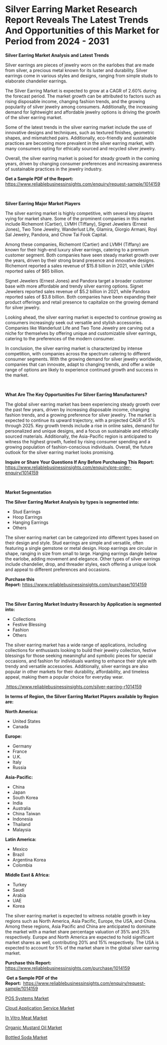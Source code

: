 <p><h1>Silver Earring Market Research Report Reveals The Latest Trends And Opportunities of this Market for Period from 2024 - 2031</h1></p><p><strong>Silver Earring Market Analysis and Latest Trends</strong></p>
<p><p>Silver earrings are pieces of jewelry worn on the earlobes that are made from silver, a precious metal known for its luster and durability. Silver earrings come in various styles and designs, ranging from simple studs to elaborate chandelier earrings.</p><p>The Silver Earring Market is expected to grow at a CAGR of 2.60% during the forecast period. The market growth can be attributed to factors such as rising disposable income, changing fashion trends, and the growing popularity of silver jewelry among consumers. Additionally, the increasing demand for lightweight and affordable jewelry options is driving the growth of the silver earring market.</p><p>Some of the latest trends in the silver earring market include the use of innovative designs and techniques, such as textured finishes, geometric shapes, and mismatched pairs. Additionally, eco-friendly and sustainable practices are becoming more prevalent in the silver earring market, with many consumers opting for ethically sourced and recycled silver jewelry.</p><p>Overall, the silver earring market is poised for steady growth in the coming years, driven by changing consumer preferences and increasing awareness of sustainable practices in the jewelry industry.</p></p>
<p><strong>Get a Sample PDF of the Report:&nbsp;</strong> <a href="https://www.reliablebusinessinsights.com/enquiry/request-sample/1014159">https://www.reliablebusinessinsights.com/enquiry/request-sample/1014159</a></p>
<p>&nbsp;</p>
<p><strong>Silver Earring Major Market Players</strong></p>
<p><p>The silver earring market is highly competitive, with several key players vying for market share. Some of the prominent companies in this market include Richemont (Cartier), LVMH (Tiffany), Signet Jewelers (Ernest Jones), Two Tone Jewelry, Wanderlust Life, Glamira, Giorgio Armani, Royi Sal Jewelry, Pandora, and Chow Tai Fook Capital.</p><p>Among these companies, Richemont (Cartier) and LVMH (Tiffany) are known for their high-end luxury silver earrings, catering to a premium customer segment. Both companies have seen steady market growth over the years, driven by their strong brand presence and innovative designs. Richemont reported a sales revenue of $15.8 billion in 2021, while LVMH reported sales of $65 billion.</p><p>Signet Jewelers (Ernest Jones) and Pandora target a broader customer base with more affordable and trendy silver earring options. Signet Jewelers reported sales revenue of $5.2 billion in 2021, while Pandora reported sales of $3.8 billion. Both companies have been expanding their product offerings and retail presence to capitalize on the growing demand for silver jewelry.</p><p>Looking ahead, the silver earring market is expected to continue growing as consumers increasingly seek out versatile and stylish accessories. Companies like Wanderlust Life and Two Tone Jewelry are carving out a niche for themselves by offering unique and customizable silver earrings, catering to the preferences of the modern consumer.</p><p>In conclusion, the silver earring market is characterized by intense competition, with companies across the spectrum catering to different consumer segments. With the growing demand for silver jewelry worldwide, companies that can innovate, adapt to changing trends, and offer a wide range of options are likely to experience continued growth and success in the market.</p></p>
<p>&nbsp;</p>
<p><strong>What Are The Key Opportunities For Silver Earring Manufacturers?</strong></p>
<p><p>The global silver earring market has been experiencing steady growth over the past few years, driven by increasing disposable income, changing fashion trends, and a growing preference for silver jewelry. The market is expected to continue its upward trajectory, with a projected CAGR of 5% through 2025. Key growth trends include a rise in online sales, demand for personalized and unique designs, and a focus on sustainable and ethically sourced materials. Additionally, the Asia-Pacific region is anticipated to witness the highest growth, fueled by rising consumer spending and a growing population of fashion-conscious individuals. Overall, the future outlook for the silver earring market looks promising.</p></p>
<p><strong>Inquire or Share Your Questions If Any Before Purchasing This Report:</strong> <a href="https://www.reliablebusinessinsights.com/enquiry/pre-order-enquiry/1014159">https://www.reliablebusinessinsights.com/enquiry/pre-order-enquiry/1014159</a></p>
<p>&nbsp;</p>
<p><strong>Market Segmentation</strong></p>
<p><strong>The Silver Earring Market Analysis by types is segmented into:</strong></p>
<p><ul><li>Stud Earrings</li><li>Hoop Earrings</li><li>Hanging Earrings</li><li>Others</li></ul></p>
<p><p>The silver earring market can be categorized into different types based on their design and style. Stud earrings are simple and versatile, often featuring a single gemstone or metal design. Hoop earrings are circular in shape, ranging in size from small to large. Hanging earrings dangle below the earlobe, adding movement and elegance. Other types of silver earrings include chandelier, drop, and threader styles, each offering a unique look and appeal to different preferences and occasions.</p></p>
<p><strong>Purchase this Report:&nbsp;</strong><a href="https://www.reliablebusinessinsights.com/purchase/1014159">https://www.reliablebusinessinsights.com/purchase/1014159</a></p>
<p>&nbsp;</p>
<p><strong>The Silver Earring Market Industry Research by Application is segmented into:</strong></p>
<p><ul><li>Collections</li><li>Festive Blessing</li><li>Fashion</li><li>Others</li></ul></p>
<p><p>The silver earring market has a wide range of applications, including collections for enthusiasts looking to build their jewelry collection, festive blessings for those seeking meaningful and symbolic pieces for special occasions, and fashion for individuals wanting to enhance their style with trendy and versatile accessories. Additionally, silver earrings are also popular in other markets for their durability, affordability, and timeless appeal, making them a popular choice for everyday wear.</p></p>
<p><a href="https://www.reliablebusinessinsights.com/silver-earring-r1014159">&nbsp;https://www.reliablebusinessinsights.com/silver-earring-r1014159</a></p>
<p><strong>In terms of Region, the Silver Earring Market Players available by Region are:</strong></p>
<p>
    <p> <strong> North America: </strong>
        <ul>
            <li>United States</li>
            <li>Canada</li>
        </ul>
        </p> 
    <p> <strong> Europe: </strong>
        <ul>
            <li>Germany</li>
            <li>France</li>
            <li>U.K.</li>
            <li>Italy</li>
            <li>Russia</li>
        </ul>
        </p> 
    <p> <strong> Asia-Pacific: </strong>
        <ul>
            <li>China</li>
            <li>Japan</li>
            <li>South Korea</li>
            <li>India</li>
            <li>Australia</li>
            <li>China Taiwan</li>
            <li>Indonesia</li>
            <li>Thailand</li>
            <li>Malaysia</li>
        </ul>
        </p> 
    <p> <strong> Latin America: </strong>
        <ul>
            <li>Mexico</li>
            <li>Brazil</li>
            <li>Argentina Korea</li>
            <li>Colombia</li>
        </ul>
        </p> 
    <p> <strong> Middle East & Africa: </strong>
        <ul>
            <li>Turkey</li>
            <li>Saudi</li>
            <li>Arabia</li>
            <li>UAE</li>
            <li>Korea</li>
        </ul>
    </p>
    </p>
<p><p>The silver earring market is expected to witness notable growth in key regions such as North America, Asia Pacific, Europe, the USA, and China. Among these regions, Asia Pacific and China are anticipated to dominate the market with a market share percentage valuation of 35% and 25% respectively. Europe and North America are expected to hold significant market shares as well, contributing 20% and 15% respectively. The USA is expected to account for 5% of the market share in the global silver earring market.</p></p>
<p><strong>Purchase this Report: </strong><a href="https://www.reliablebusinessinsights.com/purchase/1014159">https://www.reliablebusinessinsights.com/purchase/1014159</a></p>
<p>&nbsp;<strong>Get a Sample PDF of the Report:&nbsp;&nbsp;</strong><a href="https://www.reliablebusinessinsights.com/enquiry/request-sample/1014159">https://www.reliablebusinessinsights.com/enquiry/request-sample/1014159</a></p>
<p><strong></strong></p>
<p><p><a href="https://github.com/changoleonlaverguenzanoexiste/Market-Research-Report-List-4/blob/main/pos-systems-market.md">POS Systems Market</a></p><p><a href="https://github.com/dimitrishawkinswaynenp91rgz/Market-Research-Report-List-3/blob/main/cloud-application-service-market.md">Cloud Application Service Market</a></p><p><a href="https://medium.com/@gerkabranch5/in-vitro-meat-market-size-growth-trends-statistics-forecasts-2024-2031-274ef88953f3">In Vitro Meat Market</a></p><p><a href="https://medium.com/@robeathews675666/insights-into-organic-mustard-oil-market-share-and-competitive-landscape-for-period-from-2024-to-a67aa223c0dc">Organic Mustard Oil Market</a></p><p><a href="https://medium.com/@doristurner71/bottled-soda-market-analysis-report-global-insights-by-region-type-natural-soda-mixed-soda-and-4513f047525a">Bottled Soda Market</a></p></p>